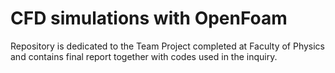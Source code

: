 # CFD simulations with OpenFoam
Repository is dedicated to the Team Project completed at Faculty of Physics and contains final report together with
codes used in the inquiry.